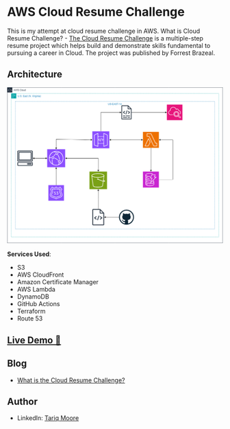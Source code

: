 # AWS Cloud Resume Challenge

This is my attempt at cloud resume challenge in AWS.
What is Cloud Resume Challenge? - [The Cloud Resume Challenge](https://cloudresumechallenge.dev/) is a multiple-step resume project which helps build and demonstrate skills fundamental to pursuing a career in Cloud. The project was published by Forrest Brazeal.

## Architecture

![Architecture Diagram](/frontend/images/AWS_Infrastructure.png)

**Services Used**:

- S3
- AWS CloudFront
- Amazon Certificate Manager
- AWS Lambda
- DynamoDB
- GitHub Actions
- Terraform
- Route 53

## [Live Demo 🔗](https://tariqmoore.cloud)

## Blog
- [What is the Cloud Resume Challenge?](https://dev.to/tariq_moore/aws-cloud-resume-challenge-2676)
 
## Author
- LinkedIn: [Tariq Moore](https://linked.com/in/tariq-moore)
  
